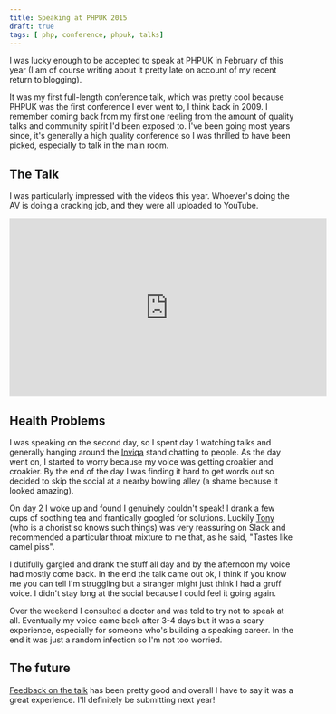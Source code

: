 ```yaml
---
title: Speaking at PHPUK 2015
draft: true
tags: [ php, conference, phpuk, talks]
---
```


I was lucky enough to be accepted to speak at PHPUK in February of this year (I am of course writing about it pretty late
on account of my recent return to blogging).

It was my first full-length conference talk, which was pretty cool because PHPUK was the first conference I ever went to,
I think back in 2009. I remember coming back from my first one reeling from the amount of quality talks and community spirit
I'd been exposed to. I've been going most years since, it's generally a high quality conference so I was thrilled to have been picked, especially
to talk in the main room.

## The Talk

I was particularly impressed with the videos this year. Whoever's doing the AV is doing a cracking job, and they
were all uploaded to YouTube.

<p><iframe width="560" height="315" src="https://www.youtube.com/embed/DlgadZLOK-M" frameborder="0" allowfullscreen></iframe></p>

## Health Problems

I was speaking on the second day, so I spent day 1 watching talks and generally hanging around the [Inviqa](http://inviqa.com) stand
chatting to people. As the day went on, I started to worry because my voice was getting croakier and croakier. By the end of the day I
was finding it hard to get words out so decided to skip the social at a nearby bowling alley (a shame because it looked amazing).

On day 2 I woke up and found I genuinely couldn't speak! I drank a few cups of soothing tea and frantically googled for solutions.
Luckily [Tony][4] (who is a chorist so knows such things) was very reassuring on Slack and recommended a particular throat mixture to me
that, as he said, "Tastes like camel piss".

I dutifully gargled and drank the stuff all day and by the afternoon my voice had mostly come back. In the end the talk came out ok,
I think if you know me you can tell I'm struggling but a stranger might just think I had a gruff voice. I didn't stay long at the social
because I could feel it going again.

Over the weekend I consulted a doctor and was told to try not to speak at all. Eventually my voice came back after 3-4 days but it was
a scary experience, especially for someone who's building a speaking career. In the end it was just a random infection so
I'm not too worried.

## The future

[Feedback on the talk][5] has been pretty good and overall I have to say it was a great experience. I'll definitely be submitting
next year!

 [1]: https://amsterdam2014.drupal.org/session/lightning-talks-1.html
 [2]: http://inviqa.com/about/our-technical-team/
 [4]: https://twitter.com/tonypiper
 [5]: https://joind.in/talk/view/13393
